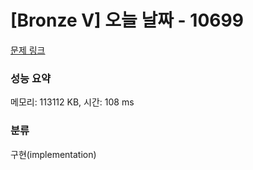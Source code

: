 # [Bronze V] 오늘 날짜 - 10699 

[문제 링크](https://www.acmicpc.net/problem/10699) 

### 성능 요약

메모리: 113112 KB, 시간: 108 ms

### 분류

구현(implementation)

